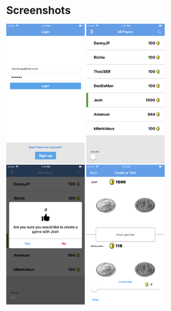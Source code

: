 <!DOCTYPE html>
<html>
  <body>
    <h1>Screenshots</h1>
    <p align:center>
      <img src="https://github.com/sincitydev/HeadsorTails/blob/add-readme/Preview/preview1.png" width="210"> <img src="https://github.com/sincitydev/HeadsorTails/blob/add-readme/Preview/preview2.png" width="210"> <img src="https://github.com/sincitydev/HeadsorTails/blob/add-readme/Preview/preview3.png" width="210"> <img src="https://github.com/sincitydev/HeadsorTails/blob/add-readme/Preview/preview4.png" width="210">
    </p>
  </body>
</html>